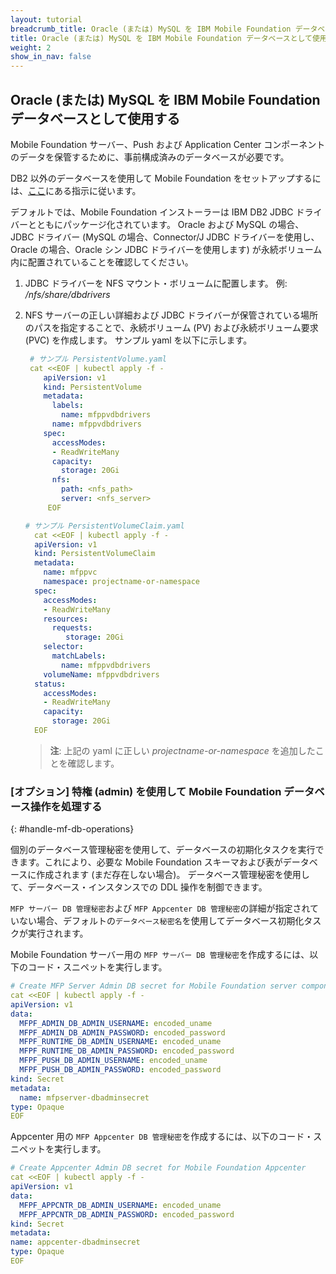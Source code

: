 ```yaml
---
layout: tutorial
breadcrumb_title: Oracle (または) MySQL を IBM Mobile Foundation データベースとして使用する
title: Oracle (または) MySQL を IBM Mobile Foundation データベースとして使用する
weight: 2
show_in_nav: false
---
```

<!-- NLS_CHARSET=UTF-8 -->
## Oracle (または) MySQL を IBM Mobile Foundation データベースとして使用する

Mobile Foundation サーバー、Push および Application Center コンポーネントのデータを保管するために、事前構成済みのデータベースが必要です。

DB2 以外のデータベースを使用して Mobile Foundation をセットアップするには、[ここ](https://mobilefirstplatform.ibmcloud.com/tutorials/en/foundation/8.0/installation-configuration/production/prod-env/databases/#mysql-database-and-user-requirements)にある指示に従います。

デフォルトでは、Mobile Foundation インストーラーは IBM DB2 JDBC ドライバーとともにパッケージ化されています。 Oracle および MySQL の場合、JDBC ドライバー (MySQL の場合、Connector/J JDBC ドライバーを使用し、Oracle の場合、Oracle シン JDBC ドライバーを使用します) が永続ボリューム内に配置されていることを確認してください。

1. JDBC ドライバーを NFS マウント・ボリュームに配置します。 例: */nfs/share/dbdrivers*

2. NFS サーバーの正しい詳細および JDBC ドライバーが保管されている場所のパスを指定することで、永続ボリューム (PV) および永続ボリューム要求 (PVC) を作成します。 サンプル yaml を以下に示します。

    ```yaml
     # サンプル PersistentVolume.yaml
     cat <<EOF | kubectl apply -f -
        apiVersion: v1
        kind: PersistentVolume
        metadata:
          labels:
            name: mfppvdbdrivers
          name: mfppvdbdrivers
        spec:
          accessModes:
          - ReadWriteMany
          capacity:
            storage: 20Gi
          nfs:
            path: <nfs_path>
            server: <nfs_server>
         EOF
    ```

    ```yaml
    # サンプル PersistentVolumeClaim.yaml
      cat <<EOF | kubectl apply -f -
      apiVersion: v1
      kind: PersistentVolumeClaim
      metadata:
        name: mfppvc
        namespace: projectname-or-namespace
      spec:
        accessModes:
        - ReadWriteMany
        resources:
          requests:
             storage: 20Gi
        selector:
          matchLabels:
            name: mfppvdbdrivers
        volumeName: mfppvdbdrivers
      status:
        accessModes:
        - ReadWriteMany
        capacity:
          storage: 20Gi
      EOF
    ```   

    > **注**: 上記の yaml に正しい *projectname-or-namespace* を追加したことを確認します。

### [オプション] 特権 (admin) を使用して Mobile Foundation データベース操作を処理する
{: #handle-mf-db-operations}

個別のデータベース管理秘密を使用して、データベースの初期化タスクを実行できます。これにより、必要な Mobile Foundation スキーマおよび表がデータベースに作成されます (まだ存在しない場合)。 データベース管理秘密を使用して、データベース・インスタンスでの DDL 操作を制御できます。

`MFP サーバー DB 管理秘密`および `MFP Appcenter DB 管理秘密`の詳細が指定されていない場合、デフォルトの`データベース秘密名`を使用してデータベース初期化タスクが実行されます。

Mobile Foundation サーバー用の `MFP サーバー DB 管理秘密`を作成するには、以下のコード・スニペットを実行します。

```yaml
# Create MFP Server Admin DB secret for Mobile Foundation server component
cat <<EOF | kubectl apply -f -
apiVersion: v1
data:
  MFPF_ADMIN_DB_ADMIN_USERNAME: encoded_uname
  MFPF_ADMIN_DB_ADMIN_PASSWORD: encoded_password
  MFPF_RUNTIME_DB_ADMIN_USERNAME: encoded_uname
  MFPF_RUNTIME_DB_ADMIN_PASSWORD: encoded_password
  MFPF_PUSH_DB_ADMIN_USERNAME: encoded_uname
  MFPF_PUSH_DB_ADMIN_PASSWORD: encoded_password
kind: Secret
metadata:
  name: mfpserver-dbadminsecret
type: Opaque
EOF
```

Appcenter 用の `MFP Appcenter DB 管理秘密`を作成するには、以下のコード・スニペットを実行します。

```yaml
# Create Appcenter Admin DB secret for Mobile Foundation Appcenter
cat <<EOF | kubectl apply -f -
apiVersion: v1
data:
  MFPF_APPCNTR_DB_ADMIN_USERNAME: encoded_uname
  MFPF_APPCNTR_DB_ADMIN_PASSWORD: encoded_password
kind: Secret
metadata:
name: appcenter-dbadminsecret
type: Opaque
EOF
```
